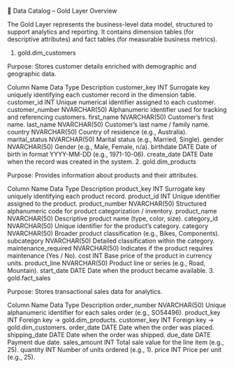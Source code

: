 📘 Data Catalog – Gold Layer
Overview

The Gold Layer represents the business-level data model, structured to support analytics and reporting.
It contains dimension tables (for descriptive attributes) and fact tables (for measurable business metrics).

1. gold.dim_customers

Purpose: Stores customer details enriched with demographic and geographic data.

Column Name	Data Type	Description
customer_key	INT	Surrogate key uniquely identifying each customer record in the dimension table.
customer_id	INT	Unique numerical identifier assigned to each customer.
customer_number	NVARCHAR(50)	Alphanumeric identifier used for tracking and referencing customers.
first_name	NVARCHAR(50)	Customer’s first name.
last_name	NVARCHAR(50)	Customer’s last name / family name.
country	NVARCHAR(50)	Country of residence (e.g., Australia).
marital_status	NVARCHAR(50)	Marital status (e.g., Married, Single).
gender	NVARCHAR(50)	Gender (e.g., Male, Female, n/a).
birthdate	DATE	Date of birth in format YYYY-MM-DD (e.g., 1971-10-06).
create_date	DATE	Date when the record was created in the system.
2. gold.dim_products

Purpose: Provides information about products and their attributes.

Column Name	Data Type	Description
product_key	INT	Surrogate key uniquely identifying each product record.
product_id	INT	Unique identifier assigned to the product.
product_number	NVARCHAR(50)	Structured alphanumeric code for product categorization / inventory.
product_name	NVARCHAR(50)	Descriptive product name (type, color, size).
category_id	NVARCHAR(50)	Unique identifier for the product’s category.
category	NVARCHAR(50)	Broader product classification (e.g., Bikes, Components).
subcategory	NVARCHAR(50)	Detailed classification within the category.
maintenance_required	NVARCHAR(50)	Indicates if the product requires maintenance (Yes / No).
cost	INT	Base price of the product in currency units.
product_line	NVARCHAR(50)	Product line or series (e.g., Road, Mountain).
start_date	DATE	Date when the product became available.
3. gold.fact_sales

Purpose: Stores transactional sales data for analytics.

Column Name	Data Type	Description
order_number	NVARCHAR(50)	Unique alphanumeric identifier for each sales order (e.g., SO54496).
product_key	INT	Foreign key → gold.dim_products.
customer_key	INT	Foreign key → gold.dim_customers.
order_date	DATE	Date when the order was placed.
shipping_date	DATE	Date when the order was shipped.
due_date	DATE	Payment due date.
sales_amount	INT	Total sale value for the line item (e.g., 25).
quantity	INT	Number of units ordered (e.g., 1).
price	INT	Price per unit (e.g., 25).
